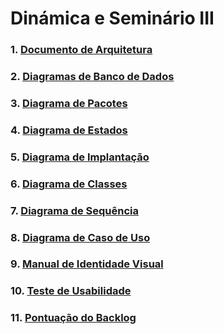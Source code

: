 # Dinámica e Seminário III


### 1. [Documento de Arquitetura](docs/DS/dinamica-e-seminario-3/DocumentoDeArquitetura.md)

### 2. [Diagramas de Banco de Dados](docs/DS/dinamica-e-seminario-3/DiagramasBancoDeDados.md)

### 3. [Diagrama de Pacotes](docs/DS/dinamica-e-seminario-3/DiagramaPacotes.md)

### 4. [Diagrama de Estados](docs/DS/dinamica-e-seminario-3/DiagramaEstados.md)

### 5. [Diagrama de Implantação](docs/DS/dinamica-e-seminario-3/DiagramaImplantacao.md)

### 6. [Diagrama de Classes](docs/DS/dinamica-e-seminario-3/DiagramaClasses.md)

### 7. [Diagrama de Sequência](docs/DS/dinamica-e-seminario-3/DiagramaSequencia.md)

### 8. [Diagrama de Caso de Uso](docs/DS/dinamica-e-seminario-3/DiagramaCasosDeUso.md)

### 9. [Manual de Identidade Visual](docs/DS/dinamica-e-seminario-3/ManualIdentidadeVisual.md)

### 10. [Teste de Usabilidade](docs/DS/dinamica-e-seminario-3/TesteDeUsabilidadeWireframe.md)

### 11. [Pontuação do Backlog](docs/DS/dinamica-e-seminario-3/PontuacaoBacklog.md)
